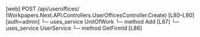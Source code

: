 [web] POST /api/useroffices/  (Workpapers.Next.API.Controllers.UserOfficesController.Create)  [L80–L90] [auth=admin]
  └─ uses_service UnitOfWork
    └─ method Add [L87]
  └─ uses_service UserService
    └─ method GetFirmId [L86]

